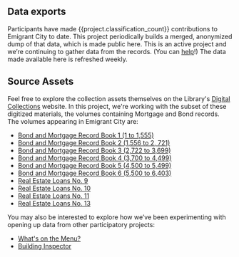 ## Data exports

Participants have made {{project.classification_count}} contributions to Emigrant City to date. This project periodically builds a merged, anonymized dump of that data, which is made public here. This is an active project and we’re continuing to gather data from the records. (You can [help](/#/intro)!) The data made available here is refreshed weekly.


## Source Assets
Feel free to explore the collection assets themselves on the Library's [Digital Collections](http://digitalcollections.nypl.org/collections/emigrant-savings-bank-records) website. In this project, we're working with the subset of these digitized materials, the volumes containing Mortgage and Bond records. The volumes appearing in Emigrant City are:
* [Bond and Mortgage Record Book 1 (1 to 1,555)](http://digitalcollections.nypl.org/items/df712aa0-00b1-0133-fbd7-58d385a7bbd0)
* [Bond and Mortgage Record Book 2 (1,556 to 2, 721)](http://digitalcollections.nypl.org/items/c0c38370-015a-0133-065e-58d385a7bbd0)
* [Bond and Mortgage Record Book 3 (2,722 to 3,699)](http://digitalcollections.nypl.org/items/5bb969d0-0241-0133-f196-58d385a7b928)
* [Bond and Mortgage Record Book 4 (3,700 to 4,499)](http://digitalcollections.nypl.org/items/109c0900-02e7-0133-03cf-58d385a7bbd0)
* [Bond and Mortgage Record Book 5 (4,500 to 5,499)](http://digitalcollections.nypl.org/items/e53b4fe0-02fc-0133-0e0d-58d385a7bbd0)
* [Bond and Mortgage Record Book 6 (5,500 to 6,403)](http://digitalcollections.nypl.org/items/20aa00a0-0311-0133-9d30-58d385a7bbd0)
* [Real Estate Loans No. 9](http://digitalcollections.nypl.org/items/6cf0ed60-23ef-0133-6b54-58d385a7b928)
* [Real Estate Loans No. 10](http://digitalcollections.nypl.org/items/59b0a100-23fd-0133-b24f-58d385a7bbd0)
* [Real Estate Loans No. 11](http://digitalcollections.nypl.org/items/cf0c3ee0-24bd-0133-5e2d-58d385a7b928)
* [Real Estate Loans No. 13](http://digitalcollections.nypl.org/items/3edf3050-24cd-0133-e6df-58d385a7b928)


You may also be interested to explore how we’ve been experimenting with opening up data from other participatory projects:
* [What's on the Menu?](http://menus.nypl.org/data)
* [Building Inspector](http://buildinginspector.nypl.org/data)
